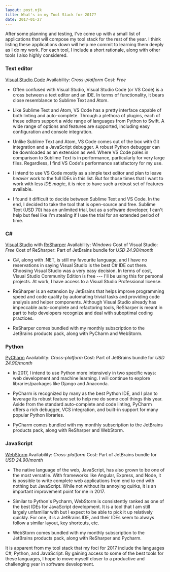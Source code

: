 ```yaml
---
layout: post.njk
title: What's in my Tool Stack for 2017?
date: 2017-01-27
---
```


After some planning and testing, I've come up with a small list of applications that will compose my tool stack for the rest of the year. I think listing these applications down will help me commit to learning them deeply as I do my work. For each tool, I include a short rationale, along with other tools I also highly considered.

### Text editor

[Visual Studio Code](https://code.visualstudio.com/)
Availability: *Cross-platform*
Cost: *Free*

- Often confused with Visual Studio, Visual Studio Code (or VS Code) is a cross between a text editor and an IDE. In terms of functionality, it bears close resemblance to Sublime Text and Atom.

- Like Sublime Text and Atom, VS Code has a pretty interface capable of both linting and auto-complete. Through a plethora of plugins, each of these editors support a wide range of languages from Python to Swift. A wide range of options and features are supported, including easy configuration and console integration.

- Unlike Sublime Text and Atom, VS Code comes out of the box with Git integration and a JavaScript debugger. A robust Python debugger can be downloaded as an extension as well. Where VS Code pales in comparison to Sublime Text is in performance, particularly for very large files. Regardless, I find VS Code's performance satisfactory for my use.

- I intend to use VS Code mostly as a simple text editor and plan to leave *heavier* work to the full IDEs in this list. But for those times that I want to work with less *IDE magic*, it is nice to have such a robust set of features available.

- I found it difficult to decide between Sublime Text and VS Code. In the end, I decided to take the tool that is open-source and free. Sublime Text (USD 70) has an unlimited trial, but as a software developer, I can't help but feel like I'm stealing if I use the trial for an extended period of time.

### C#

[Visual Studio](https://visualstudio.com) with [ReSharper](https://www.jetbrains.com/resharper/)
Availability: *Windows*
Cost of Visual Studio: *Free*
Cost of ReSharper: Part of JetBrains bundle for *USD 24.90/month*

- C#, along with .NET, is still my favourite language, and I have no reservations in saying Visual Studio is the best C# IDE out there. Choosing Visual Studio was a very easy decision. In terms of cost, Visual Studio Community Edition is free --- I'll be using this for personal projects. At work, I have access to a Visual Studio Professional license.

- ReSharper is an extension by JetBrains that helps improve programming speed and code quality by automating trivial tasks and providing code analysis and helper components. Although Visual Studio already has impeccable auto-complete and refactoring tools, ReSharper is meant in part to help developers recognize and deal with suboptimal coding practices.

- ReSharper comes bundled with my monthly subscription to the JetBrains products pack, along with PyCharm and WebStorm.

### Python

[PyCharm](https://www.jetbrains.com/pycharm/)
Availability: *Cross-platform*
Cost: Part of JetBrains bundle for *USD 24.90/month*

- In 2017, I intend to use Python more intensively in two specific ways: web development and machine learning. I will continue to explore libraries/packages like Django and Anaconda.

- PyCharm is recognized by many as the best Python IDE, and I plan to leverage its robust feature set to help me do some cool things this year. Aside from the standard auto-complete and code linting, PyCharm offers a rich debugger, VCS integration, and built-in support for many popular Python libraries.

- PyCharm comes bundled with my monthly subscription to the JetBrains products pack, along with ReSharper and WebStorm.

### JavaScript

[WebStorm](https://www.jetbrains.com/webstorm/)
Availability: *Cross-platform*
Cost: Part of JetBrains bundle for *USD 24.90/month*

- The native language of the web, JavaScript, has also grown to be one of the most versatile. With frameworks like Angular, Express, and Node, it is possible to write complete web applications from end to end with nothing but JavaScript. While not without its annoying quirks, it is an important improvement point for me in 2017.

- Similar to Python's Pycharm, WebStorm is consistently ranked as one of the best IDEs for JavaScript development. It is a tool that I am still largely unfamiliar with but I expect to be able to pick it up relatively quickly. For one, it is a JetBrains IDE, and their IDEs seem to always follow a similar layout, key shortcuts, etc.

- WebStorm comes bundled with my monthly subscription to the JetBrains products pack, along with ReSharper and Pycharm.

It is apparent from my tool stack that my foci for 2017 include the languages C#, Python, and JavaScript. By gaining access to some of the best tools for these languages, I hope to move myself closer to a productive and challenging year in software development.